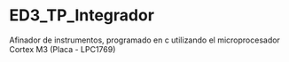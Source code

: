 # ED3_TP_Integrador
Afinador de instrumentos, programado en c utilizando el microprocesador Cortex M3 (Placa - LPC1769)
